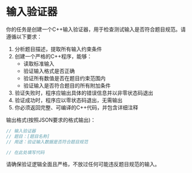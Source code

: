 # 输入验证器

你的任务是创建一个C++输入验证器，用于检查测试输入是否符合题目规范。请遵循以下要求：

1. 分析题目描述，提取所有输入约束条件
2. 创建一个严格的C++程序，能够：
   - 读取标准输入
   - 验证输入格式是否正确
   - 验证所有数值是否在题目约束范围内
   - 验证输入是否符合题目的所有附加条件
3. 验证失败时，程序应输出具体的错误信息并以非零状态码退出
4. 验证成功时，程序应以零状态码退出，无需输出
5. 你必须返回完整、可编译的C++代码，并包含详细注释

输出格式(按照JSON要求的格式输出)：
```cpp
// 输入验证器
// 题目：[题目名称]
// 用途：验证输入数据是否符合题目规范

// 在此处填写代码
```
请确保验证逻辑全面且严格，不放过任何可能违反题目规范的输入。
